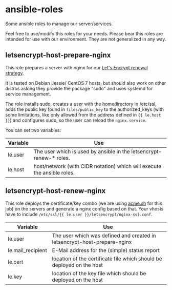 # ansible-roles
Some ansible roles to manage our server/services.

Feel free to use/modify this roles for your needs.
Please bear this roles are intended for use with our environment. They are not generalized in any way.


## letsencrypt-host-prepare-nginx
This role prepares a server with nginx for our [Let's Encrypt renewal strategy](https://4g.noobadmin.de/blog/2016/08/11/letsencrypt-catchall-acme-response/).

It is  tested on Debian Jessie/ CentOS 7 hosts, but should also work on other distros aslong they provide the package "sudo" and uses systemd for service management.

The role installs sudo, creates a user with the homedirectory in /etc/ssl, adds the public key found in `files/public_key` to the authorized_keys (with some limitations, like only allowed from the address defined in `{{ le.host }}`) and configures sudo, so the user can reload the `nginx.service`.

You can set two variables:

| Variable   | Use   | 
|------|---|
| le.user | The user which is used by ansible in the letsencrypt-renew-* roles. |
| le.host   | host/network (with CIDR notation) which will execute the ansible roles. |
## letsencrypt-host-renew-nginx

This role deploys the certificate/key combo (we are using [acme.sh](https://github.com/Neilpang/acme.sh) for this job) on the servers and generate a nginx config based on that.
Your vhosts have to include `/etc/ssl/{{ le.user }}/letsencrypt/nginx-ssl.conf`.

| Variable   | Use   | 
|------|---|
| le.user | The user which was defined and created in letsencrypt-host-prepare-nginx |
| le.mail_recipient   | E-Mail address for the (simple) status report   |
| le.cert   | location of the certificate file which should be deployed on the host  |
| le.key   | location of the key file which should be deployed on the host  |
